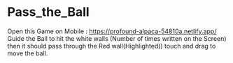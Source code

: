 # Pass_the_Ball
Open this Game on Mobile : https://profound-alpaca-54810a.netlify.app/
Guide the Ball to hit the white walls (Number of times written on the Screen) then it should pass through the Red wall(Highlighted))
touch and drag to move the ball.
